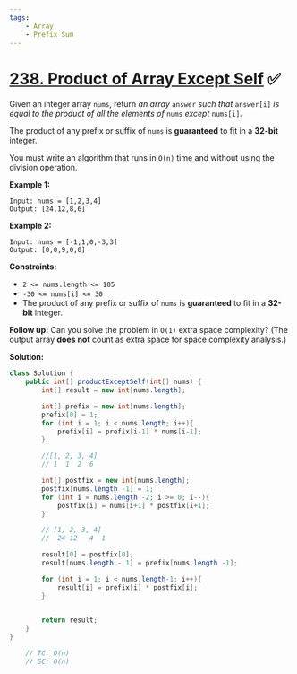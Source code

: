 ```yaml
---
tags:
    - Array
    - Prefix Sum
---
```


# [238. Product of Array Except Self](https://leetcode.com/problems/product-of-array-except-self/) ✅

Given an integer array `nums`, return *an array* `answer` *such that* `answer[i]` *is equal to the product of all the elements of* `nums` *except* `nums[i]`.

The product of any prefix or suffix of `nums` is **guaranteed** to fit in a **32-bit** integer.

You must write an algorithm that runs in `O(n)` time and without using the division operation.

 

**Example 1:**

```
Input: nums = [1,2,3,4]
Output: [24,12,8,6]
```

**Example 2:**

```
Input: nums = [-1,1,0,-3,3]
Output: [0,0,9,0,0]
```

 

**Constraints:**

- `2 <= nums.length <= 105`
- `-30 <= nums[i] <= 30`
- The product of any prefix or suffix of `nums` is **guaranteed** to fit in a **32-bit** integer.

 

**Follow up:** Can you solve the problem in `O(1)` extra space complexity? (The output array **does not** count as extra space for space complexity analysis.)



**Solution:**

```java
class Solution {
    public int[] productExceptSelf(int[] nums) {
        int[] result = new int[nums.length];        

        int[] prefix = new int[nums.length];
        prefix[0] = 1;
        for (int i = 1; i < nums.length; i++){
            prefix[i] = prefix[i-1] * nums[i-1];
        }

        //[1, 2, 3, 4]
        // 1  1  2  6 

        int[] postfix = new int[nums.length];
        postfix[nums.length -1] = 1;
        for (int i = nums.length -2; i >= 0; i--){
            postfix[i] = nums[i+1] * postfix[i+1];
        } 

        // [1, 2, 3, 4]
        //  24 12   4  1

        result[0] = postfix[0];
        result[nums.length - 1] = prefix[nums.length -1];

        for (int i = 1; i < nums.length-1; i++){
            result[i] = prefix[i] * postfix[i];
        }
    

        return result;
    }
}

    // TC: O(n)
    // SC: O(n)
```